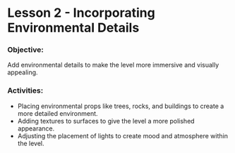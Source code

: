 # Lesson 2 - Incorporating Environmental Details

### Objective:
Add environmental details to make the level more immersive and visually appealing.

### Activities:
* Placing environmental props like trees, rocks, and buildings to create a more detailed environment.
* Adding textures to surfaces to give the level a more polished appearance.
* Adjusting the placement of lights to create mood and atmosphere within the level.
